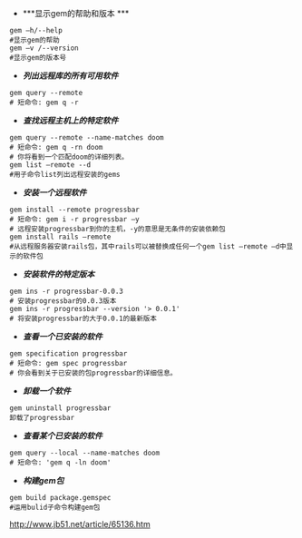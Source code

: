 * ***显示gem的帮助和版本 ***      
```
gem –h/--help 
#显示gem的帮助
gem –v /--version 
#显示gem的版本号 
```

* ***列出远程库的所有可用软件***      
```
gem query --remote         
# 短命令: gem q -r  
```

* ***查找远程主机上的特定软件***      
```
gem query --remote --name-matches doom 
# 短命令: gem q -rn doom 
# 你将看到一个匹配doom的详细列表。 
gem list –remote --d 
#用子命令list列出远程安装的gems 
```

* ***安装一个远程软件***      
```
gem install --remote progressbar 
# 短命令: gem i -r progressbar –y 
# 远程安装progressbar到你的主机，-y的意思是无条件的安装依赖包 
gem install rails –remote 
#从远程服务器安装rails包，其中rails可以被替换成任何一个gem list –remote –d中显示的软件包 
```

* ***安装软件的特定版本***      
```
gem ins -r progressbar-0.0.3 
# 安装progressbar的0.0.3版本 
gem ins -r progressbar --version '> 0.0.1' 
# 将安装progressbar的大于0.0.1的最新版本  
```

* ***查看一个已安装的软件***      
```
gem specification progressbar 
# 短命令: gem spec progressbar 
# 你会看到关于已安装的包progressbar的详细信息。 
```

* ***卸载一个软件***      
```
gem uninstall progressbar 
卸载了progressbar  
```

* ***查看某个已安装的软件***      
```
gem query --local --name-matches doom 
# 短命令: 'gem q -ln doom' 
```

* ***构建gem包***      
```
gem build package.gemspec 
#运用bulid子命令构建gem包
```  

http://www.jb51.net/article/65136.htm
